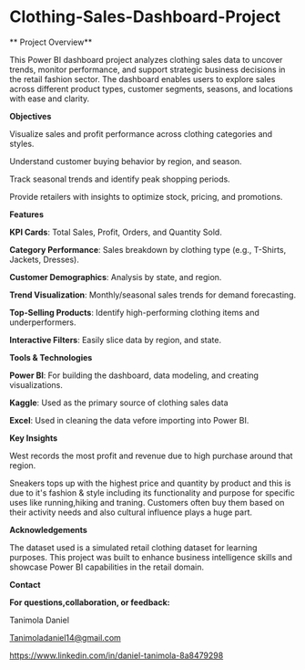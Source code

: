 # Clothing-Sales-Dashboard-Project
** Project Overview**
 
This Power BI dashboard project analyzes clothing sales data to uncover trends, monitor performance, and support strategic business decisions in the retail fashion sector. The dashboard enables users to explore sales across different product types, customer segments, seasons, and locations with ease and clarity.

**Objectives**

Visualize sales and profit performance across clothing categories and styles.

Understand customer buying behavior by region, and season.

Track seasonal trends and identify peak shopping periods.

Provide retailers with insights to optimize stock, pricing, and promotions.

**Features**

**KPI Cards**: Total Sales, Profit, Orders, and Quantity Sold.

**Category Performance**: Sales breakdown by clothing type (e.g., T-Shirts, Jackets, Dresses).

**Customer Demographics**: Analysis by state, and region.

**Trend Visualization**: Monthly/seasonal sales trends for demand forecasting.

**Top-Selling Products**: Identify high-performing clothing items and underperformers.

**Interactive Filters**: Easily slice data by region, and state.

**Tools & Technologies**

**Power BI**: For building the dashboard, data modeling, and creating visualizations.

**Kaggle**: Used as the primary source of clothing sales data

**Excel**: Used in cleaning the data vefore importing into Power BI.

**Key Insights**

West records the most profit and revenue due to high purchase around that region.

Sneakers tops up with the highest price and quantity by product and this is due to it's fashion & style including its functionality and purpose for specific uses like running,hiking and traning. Customers often buy them based on their activity needs and also cultural influence plays a huge part.

**Acknowledgements**

The dataset used is a simulated retail clothing dataset for learning purposes. This project was built to enhance business intelligence skills and showcase Power BI capabilities in the retail domain.

**Contact**

**For questions,collaboration, or feedback:**

Tanimola Daniel

Tanimoladaniel14@gmail.com

https://www.linkedin.com/in/daniel-tanimola-8a8479298
